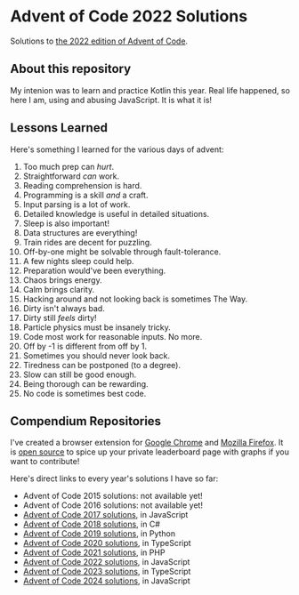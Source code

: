 # Advent of Code 2022 Solutions

Solutions to [the 2022 edition of Advent of Code](https://adventofcode.com/2022).

## About this repository

My intenion was to learn and practice Kotlin this year.
Real life happened, so here I am, using and abusing JavaScript.
It is what it is!

## Lessons Learned

Here's something I learned for the various days of advent:

1. Too much prep can *hurt*.
2. Straightforward *can* work.
3. Reading comprehension is hard.
4. Programming is a skill *and* a craft.
5. Input parsing is a lot of work.
6. Detailed knowledge is useful in detailed situations.
7. Sleep is also important!
8. Data structures are everything!
9. Train rides are decent for puzzling.
10. Off-by-one might be solvable through fault-tolerance.
11. A few nights sleep could help.
12. Preparation would've been everything.
13. Chaos brings energy.
14. Calm brings clarity.
15. Hacking around and not looking back is sometimes The Way.
16. Dirty isn't always bad.
17. Dirty still *feels* dirty!
18. Particle physics must be insanely tricky.
19. Code most work for reasonable inputs. No more.
20. Off by -1 is different from off by 1.
21. Sometimes you should never look back.
22. Tiredness can be postponed (to a degree).
23. Slow can still be good enough.
24. Being thorough can be rewarding.
25. No code is sometimes best code.

## Compendium Repositories

I've created a browser extension for [Google Chrome](https://chrome.google.com/webstore/detail/ipbomkmbokofodhhjpipflmdplipblbe) and [Mozilla Firefox](https://addons.mozilla.org/en-US/firefox/addon/advent-of-code-charts/).
It is [open source](https://github.com/jeroenheijmans/advent-of-code-charts) to spice up your private leaderboard page with graphs if you want to contribute!

Here's direct links to every year's solutions I have so far:

- Advent of Code 2015 solutions: not available yet!
- Advent of Code 2016 solutions: not available yet!
- [Advent of Code 2017 solutions](https://github.com/jeroenheijmans/advent-of-code-2017), in JavaScript
- [Advent of Code 2018 solutions](https://github.com/jeroenheijmans/advent-of-code-2018), in C#
- [Advent of Code 2019 solutions](https://github.com/jeroenheijmans/advent-of-code-2019), in Python
- [Advent of Code 2020 solutions](https://github.com/jeroenheijmans/advent-of-code-2020), in TypeScript
- [Advent of Code 2021 solutions](https://github.com/jeroenheijmans/advent-of-code-2021), in PHP
- [Advent of Code 2022 solutions](https://github.com/jeroenheijmans/advent-of-code-2022), in JavaScript
- [Advent of Code 2023 solutions](https://github.com/jeroenheijmans/advent-of-code-2023), in TypeScript
- [Advent of Code 2024 solutions](https://github.com/jeroenheijmans/advent-of-code-2024), in JavaScript

